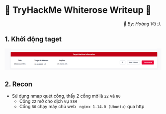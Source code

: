 # 🌹 TryHackMe Whiterose Writeup 🌹

<div align="right">
    <em>📌 By: Hoàng Vũ :).</em>
</div>

## 1. Khởi động taget
![Start taget](Images/Start_machine.png)
## 2. Recon
- Sử dụng nmap quét cổng, thấy 2 cổng mở là `22` và `80`
    - Cổng `22` mở cho dịch vụ `SSH`
    - Cổng `80` chạy máy chủ web ` nginx 1.14.0 (Ubuntu)` qua http
